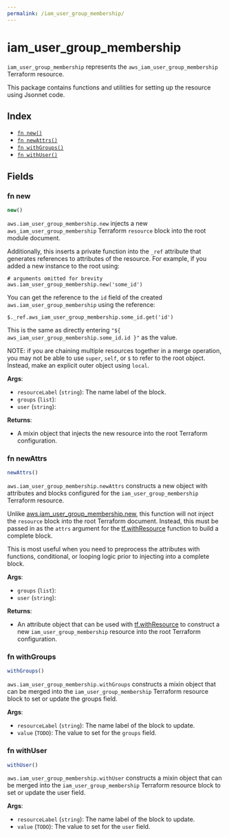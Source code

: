 ```yaml
---
permalink: /iam_user_group_membership/
---
```


# iam_user_group_membership

`iam_user_group_membership` represents the `aws_iam_user_group_membership` Terraform resource.



This package contains functions and utilities for setting up the resource using Jsonnet code.


## Index

* [`fn new()`](#fn-new)
* [`fn newAttrs()`](#fn-newattrs)
* [`fn withGroups()`](#fn-withgroups)
* [`fn withUser()`](#fn-withuser)

## Fields

### fn new

```ts
new()
```


`aws.iam_user_group_membership.new` injects a new `aws_iam_user_group_membership` Terraform `resource`
block into the root module document.

Additionally, this inserts a private function into the `_ref` attribute that generates references to attributes of the
resource. For example, if you added a new instance to the root using:

    # arguments omitted for brevity
    aws.iam_user_group_membership.new('some_id')

You can get the reference to the `id` field of the created `aws.iam_user_group_membership` using the reference:

    $._ref.aws_iam_user_group_membership.some_id.get('id')

This is the same as directly entering `"${ aws_iam_user_group_membership.some_id.id }"` as the value.

NOTE: if you are chaining multiple resources together in a merge operation, you may not be able to use `super`, `self`,
or `$` to refer to the root object. Instead, make an explicit outer object using `local`.

**Args**:
  - `resourceLabel` (`string`): The name label of the block.
  - `groups` (`list`): 
  - `user` (`string`): 

**Returns**:
- A mixin object that injects the new resource into the root Terraform configuration.


### fn newAttrs

```ts
newAttrs()
```


`aws.iam_user_group_membership.newAttrs` constructs a new object with attributes and blocks configured for the `iam_user_group_membership`
Terraform resource.

Unlike [aws.iam_user_group_membership.new](#fn-iamusergroupmembershipnew), this function will not inject the `resource`
block into the root Terraform document. Instead, this must be passed in as the `attrs` argument for the
[tf.withResource](https://github.com/tf-libsonnet/core/tree/main/docs#fn-withresource) function to build a complete block.

This is most useful when you need to preprocess the attributes with functions, conditional, or looping logic prior to
injecting into a complete block.

**Args**:
  - `groups` (`list`): 
  - `user` (`string`): 

**Returns**:
  - An attribute object that can be used with [tf.withResource](https://github.com/tf-libsonnet/core/tree/main/docs#fn-withresource) to construct a new `iam_user_group_membership` resource into the root Terraform configuration.


### fn withGroups

```ts
withGroups()
```

`aws.iam_user_group_membership.withGroups` constructs a mixin object that can be merged into the `iam_user_group_membership`
Terraform resource block to set or update the groups field.



**Args**:
  - `resourceLabel` (`string`): The name label of the block to update.
  - `value` (`TODO`): The value to set for the `groups` field.


### fn withUser

```ts
withUser()
```

`aws.iam_user_group_membership.withUser` constructs a mixin object that can be merged into the `iam_user_group_membership`
Terraform resource block to set or update the user field.



**Args**:
  - `resourceLabel` (`string`): The name label of the block to update.
  - `value` (`TODO`): The value to set for the `user` field.
